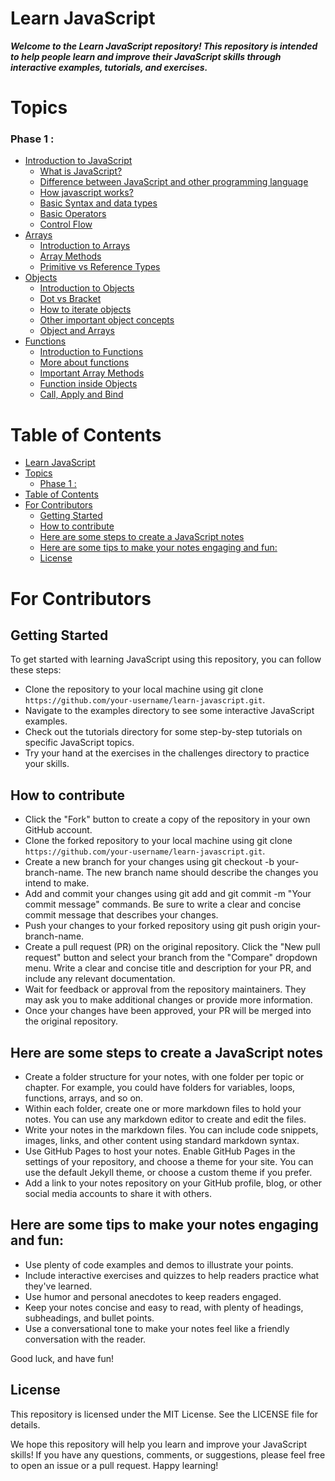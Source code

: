 # Learn JavaScript

**_Welcome to the Learn JavaScript repository! This repository is intended to help people learn and improve their JavaScript skills through interactive examples, tutorials, and exercises._**

# Topics

### Phase 1 :

- [Introduction to JavaScript](./01-Introduction-to-Javascript/)
  - [What is JavaScript?](./01-Introduction-to-Javascript/01-What-is-JavaScript.md)
  - [Difference between JavaScript and other programming language](./01-Introduction-to-Javascript/02-Difference-between-javascript-and-other-programming-languages.md)
  - [How javascript works?](./01-Introduction-to-Javascript/03-How-javascript-works.md)
  - [Basic Syntax and data types](./01-Introduction-to-Javascript/04-Basic-Syntax-and-data-types.md)
  - [Basic Operators](./01-Introduction-to-Javascript/05-Basic-Operators.md)
  - [Control Flow](./01-Introduction-to-Javascript/06-Control-Flow.md)
- [Arrays](./02-Arrays/)
  - [Introduction to Arrays](./02-Arrays/01-Intro-to-arrays.md)
  - [Array Methods](./02-Arrays/02-Arrays-methods.md)
  - [Primitive vs Reference Types](./02-Arrays/03-Primitive-vs-reference-datatypes.md)
- [Objects](./03-Objects/)
  - [Introduction to Objects](./03-Objects/01-Intro-to-objects.md)
  - [Dot vs Bracket](./03-Objects//02-Dot-vs-bracket.md)
  - [How to iterate objects](./03-Objects/03-How-to-iterate-objects.md)
  - [Other important object concepts](./03-Objects/04-Other-imp-objects-concepts.md)
  - [Object and Arrays](./03-Objects/05-Objects-and-arrays.md)
- [Functions](./04-Functions/)
  - [Introduction to Functions](./04-Functions/01-Intro-to-functions.md)
  - [More about functions](./04-Functions/02-More-about-function.md)
  - [Important Array Methods](./04-Functions/03-Important-arrays-methods.md)
  - [Function inside Objects](./04-Functions/04-Function-inside-object.md)
  - [Call, Apply and Bind](./04-Functions/05-Call-apply-and-bind-method.md)

# Table of Contents

- [Learn JavaScript](#learn-javascript)
- [Topics](#topics)
  - [Phase 1 :](#phase-1-)
- [Table of Contents](#table-of-contents)
- [For Contributors](#for-contributors)
  - [Getting Started](#getting-started)
  - [How to contribute](#how-to-contribute)
  - [Here are some steps to create a JavaScript notes](#here-are-some-steps-to-create-a-javascript-notes)
  - [Here are some tips to make your notes engaging and fun:](#here-are-some-tips-to-make-your-notes-engaging-and-fun)
  - [License](#license)

# For Contributors

## Getting Started

To get started with learning JavaScript using this repository, you can follow these steps:

- Clone the repository to your local machine using git clone `https://github.com/your-username/learn-javascript.git`.
- Navigate to the examples directory to see some interactive JavaScript examples.
- Check out the tutorials directory for some step-by-step tutorials on specific JavaScript topics.
- Try your hand at the exercises in the challenges directory to practice your skills.

## How to contribute

- Click the "Fork" button to create a copy of the repository in your own GitHub account.
- Clone the forked repository to your local machine using git clone `https://github.com/your-username/learn-javascript.git`.
- Create a new branch for your changes using git checkout -b your-branch-name. The new branch name should describe the changes you intend to make.
- Add and commit your changes using git add <file> and git commit -m "Your commit message" commands. Be sure to write a clear and concise commit message that describes your changes.
- Push your changes to your forked repository using git push origin your-branch-name.
- Create a pull request (PR) on the original repository. Click the "New pull request" button and select your branch from the "Compare" dropdown menu. Write a clear and concise title and description for your PR, and include any relevant documentation.
- Wait for feedback or approval from the repository maintainers. They may ask you to make additional changes or provide more information.
- Once your changes have been approved, your PR will be merged into the original repository.

## Here are some steps to create a JavaScript notes

- Create a folder structure for your notes, with one folder per topic or chapter. For example, you could have folders for variables, loops, functions, arrays, and so on.
- Within each folder, create one or more markdown files to hold your notes. You can use any markdown editor to create and edit the files.
- Write your notes in the markdown files. You can include code snippets, images, links, and other content using standard markdown syntax.
- Use GitHub Pages to host your notes. Enable GitHub Pages in the settings of your repository, and choose a theme for your site. You can use the default Jekyll theme, or choose a custom theme if you prefer.
- Add a link to your notes repository on your GitHub profile, blog, or other social media accounts to share it with others.

## Here are some tips to make your notes engaging and fun:

- Use plenty of code examples and demos to illustrate your points.
- Include interactive exercises and quizzes to help readers practice what they've learned.
- Use humor and personal anecdotes to keep readers engaged.
- Keep your notes concise and easy to read, with plenty of headings, subheadings, and bullet points.
- Use a conversational tone to make your notes feel like a friendly conversation with the reader.

Good luck, and have fun!

## License

This repository is licensed under the MIT License. See the LICENSE file for details.

We hope this repository will help you learn and improve your JavaScript skills! If you have any questions, comments, or suggestions, please feel free to open an issue or a pull request. Happy learning!
